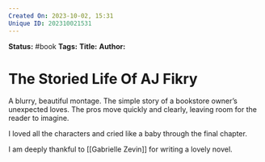 ```yaml
---
Created On: 2023-10-02, 15:31
Unique ID: 202310021531
---
```

**Status:** #book
**Tags:** 
**Title:** 
**Author:** 


# The Storied Life Of AJ Fikry


A blurry, beautiful montage. The simple story of a bookstore owner’s unexpected loves. The pros move quickly and clearly, leaving room for the reader to imagine. 

I loved all the characters and cried like a baby through the final chapter. 

I am deeply thankful to [[Gabrielle Zevin]] for writing a lovely novel.